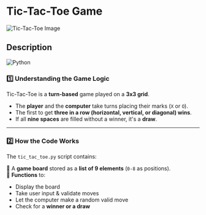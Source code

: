 # Tic-Tac-Toe Game
![Tic-Tac-Toe Image](https://encrypted-tbn0.gstatic.com/images?q=tbn:ANd9GcTJd6tIrqyz0C3Quc9ohvlqK6DhvTXO2gJKQA&s)
## Description 
![Python](https://img.shields.io/badge/Python-3776AB?style=for-the-badge&logo=python&logoColor=white)  
### **1️⃣ Understanding the Game Logic**  
Tic-Tac-Toe is a **turn-based** game played on a **3x3 grid**.  
- The **player** and the **computer** take turns placing their marks (`X` or `O`).  
- The first to get **three in a row (horizontal, vertical, or diagonal) wins**.  
- If all **nine spaces** are filled without a winner, it's a **draw**.  

---

### **2️⃣ How the Code Works**  
The `tic_tac_toe.py` script contains:  

🔹 A **game board** stored as a **list of 9 elements** (`0-8` as positions).  
🔹 **Functions** to:
   - Display the board  
   - Take user input & validate moves  
   - Let the computer make a random valid move  
   - Check for a **winner or a draw**  

